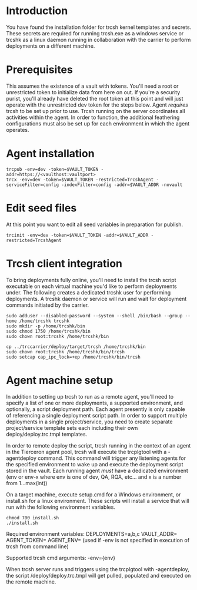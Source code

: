 # Introduction 
You have found the installation folder for trcsh kernel templates and secrets.  These secrets are required for running trcsh.exe as a windows service or trcshk as a linux daemon running in collaboration with the carrier to perform deployments on a different machine.

# Prerequisites
This assumes the existence of a vault with tokens.  You'll need a root or unrestricted token to initialize data from here on out.  If you're a security purist, you'll already have deleted the root token at this point and will just operate with the unrestricted dev token for the steps below.
Agent *requires* trcsh to be set up prior to use.  Trcsh running on the server coordinates all activities within the agent.  In order to function, the additional feathering configurations must also be set up for each environment in which the agent operates.

# Agent installation
```
trcpub -env=dev -token=$VAULT_TOKEN -addr=https://<vaulthost:vaultport>
trcx -env=dev -token=$VAULT_TOKEN -restricted=TrcshAgent -serviceFilter=config -indexFilter=config -addr=$VAULT_ADDR -novault

```

# Edit seed files
At this point you want to edit all seed variables in preparation for publish.

```
trcinit -env=dev -token=$VAULT_TOKEN -addr=$VAULT_ADDR -restricted=TrcshAgent
```


# Trcsh client integration
To bring deployments fully online, you'll need to install the trcsh script executable on each virtual machine you'd like to perform deployments under.  The following creates a dedicated trcshk user for performing deployments.  A trcshk daemon or service will run and wait for deployment commands initiated by the carrier.

```
sudo adduser --disabled-password --system --shell /bin/bash --group --home /home/trcshk trcshk
sudo mkdir -p /home/trcshk/bin
sudo chmod 1750 /home/trcshk/bin
sudo chown root:trcshk /home/trcshk/bin

cp ../trccarrier/deploy/target/trcsh /home/trcshk/bin
sudo chown root:trcshk /home/trcshk/bin/trcsh
sudo setcap cap_ipc_lock=+ep /home/trcshk/bin/trcsh

```


# Agent machine setup
In addition to setting up trcsh to run as a remote agent, you'll need to specify a list of one or more deployments, a supported environment, and optionally, a script deployment path.  Each agent presently is only capable of referencing a single deployment script path.  In order to support multiple deployments in a single project/service, you need to create separate project/service template sets each including their own deploy/deploy.trc.tmpl templates.


In order to remote deploy the script, trcsh running in the context of an agent in the Tierceron agent pool, trcsh will execute the trcplgtool with a -agentdeploy command.  This command will trigger any listening agents for the specified environment to wake up and execute the deployment script stored in the vault.  Each running agent *must* have a dedicated environment (env or env-x where env is one of dev, QA, RQA, etc… and x is a number from 1…max(int))


On a target machine, execute setup.cmd for a Windows environment, or install.sh for a linux environment.  These scripts will install a service that will run with the following environment variables.

```
chmod 700 install.sh
./install.sh

```

Required environment variables:
DEPLOYMENTS=a,b,c
VAULT_ADDR=
AGENT_TOKEN=
AGENT_ENV= (used if -env is not specified in execution of trcsh from command line)

Supported trcsh cmd arguments:
-env={env}

When trcsh server runs and triggers using the trcplgtool with -agentdeploy, the script <trcprojectservice>/deploy/deploy.trc.tmpl will get pulled, populated and executed on the remote machine.
